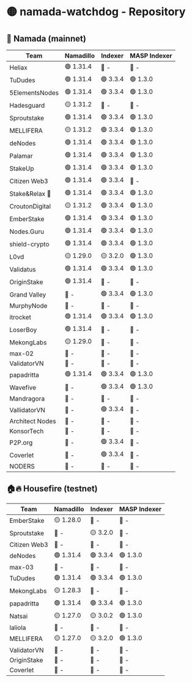 # 🟡 namada-watchdog - Repository

## 🚀 Namada (mainnet)

| Team | Namadillo | Indexer | MASP Indexer |
|-|-|-|-|
| Heliax | 🟢 1.31.4 | 🔴 - | 🔴 - |
| TuDudes | 🟢 1.31.4 | 🟢 3.3.4 | 🟢 1.3.0 |
| 5ElementsNodes | 🟢 1.31.4 | 🟢 3.3.4 | 🟢 1.3.0 |
| Hadesguard | 🟡 1.31.2 | 🔴 - | 🔴 - |
| Sproutstake | 🟢 1.31.4 | 🟢 3.3.4 | 🟢 1.3.0 |
| MELLIFERA | 🟡 1.31.2 | 🟢 3.3.4 | 🟢 1.3.0 |
| deNodes | 🟢 1.31.4 | 🟢 3.3.4 | 🟢 1.3.0 |
| Palamar | 🟢 1.31.4 | 🟢 3.3.4 | 🟢 1.3.0 |
| StakeUp | 🟢 1.31.4 | 🟢 3.3.4 | 🟢 1.3.0 |
| Citizen Web3 | 🟢 1.31.4 | 🟢 3.3.4 | 🔴 - |
| Stake&Relax 🦥 | 🟢 1.31.4 | 🟢 3.3.4 | 🟢 1.3.0 |
| CroutonDigital | 🟡 1.31.2 | 🟢 3.3.4 | 🟢 1.3.0 |
| EmberStake | 🟢 1.31.4 | 🟢 3.3.4 | 🟢 1.3.0 |
| Nodes.Guru | 🟢 1.31.4 | 🟢 3.3.4 | 🟢 1.3.0 |
| shield-crypto | 🟢 1.31.4 | 🟢 3.3.4 | 🟢 1.3.0 |
| L0vd | 🟡 1.29.0 | 🟡 3.2.0 | 🟢 1.3.0 |
| Validatus | 🟢 1.31.4 | 🟢 3.3.4 | 🟢 1.3.0 |
| OriginStake | 🟢 1.31.4 | 🔴 - | 🔴 - |
| Grand Valley | 🔴 - | 🟢 3.3.4 | 🟢 1.3.0 |
| MurphyNode | 🔴 - | 🔴 - | 🔴 - |
| itrocket | 🟢 1.31.4 | 🟢 3.3.4 | 🟢 1.3.0 |
| LoserBoy | 🟢 1.31.4 | 🔴 - | 🔴 - |
| MekongLabs | 🟡 1.29.0 | 🔴 - | 🔴 - |
| max-02 | 🔴 - | 🔴 - | 🔴 - |
| ValidatorVN | 🔴 - | 🔴 - | 🔴 - |
| papadritta | 🟢 1.31.4 | 🟢 3.3.4 | 🟢 1.3.0 |
| Wavefive | 🔴 - | 🟢 3.3.4 | 🟢 1.3.0 |
| Mandragora | 🔴 - | 🔴 - | 🔴 - |
| VallidatorVN | 🔴 - | 🟢 3.3.4 | 🔴 - |
| Architect Nodes | 🔴 - | 🔴 - | 🔴 - |
| KonsorTech | 🔴 - | 🔴 - | 🔴 - |
| P2P.org | 🔴 - | 🟢 3.3.4 | 🔴 - |
| Coverlet | 🔴 - | 🟢 3.3.4 | 🔴 - |
| NODERS | 🔴 - | 🔴 - | 🔴 - |

## 🏠🔥 Housefire (testnet)

| Team | Namadillo | Indexer | MASP Indexer |
|-|-|-|-|
| EmberStake | 🟡 1.28.0 | 🔴 - | 🔴 - |
| Sproutstake | 🔴 - | 🟡 3.2.0 | 🔴 - |
| Citizen Web3 | 🔴 - | 🔴 - | 🔴 - |
| deNodes | 🟢 1.31.4 | 🟢 3.3.4 | 🟢 1.3.0 |
| max-03 | 🔴 - | 🔴 - | 🔴 - |
| TuDudes | 🟢 1.31.4 | 🟢 3.3.4 | 🟢 1.3.0 |
| MekongLabs | 🟡 1.28.3 | 🔴 - | 🔴 - |
| papadritta | 🟢 1.31.4 | 🟢 3.3.4 | 🟢 1.3.0 |
| Natsai | 🟡 1.27.0 | 🟡 3.0.2 | 🟢 1.3.0 |
| laliola | 🔴 - | 🔴 - | 🔴 - |
| MELLIFERA | 🟡 1.27.0 | 🟡 3.2.0 | 🟢 1.3.0 |
| ValidatorVN | 🔴 - | 🔴 - | 🔴 - |
| OriginStake | 🔴 - | 🔴 - | 🔴 - |
| Coverlet | 🔴 - | 🔴 - | 🔴 - |

